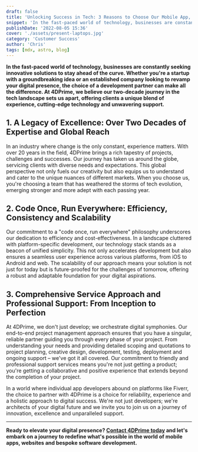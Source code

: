 ```yaml
---
draft: false
title: 'Unlocking Success in Tech: 3 Reasons to Choose Our Mobile App, Website and Software Development Services'
snippet: 'In the fast-paced world of technology, businesses are constantly seeking innovative solutions to stay ahead of the curve'
publishDate: '2022-08-05 15:36'
cover: './assets/present-laptops.jpg'
category: 'Customer Success'
author: 'Chris'
tags: [mdx, astro, blog]
---
```


**In the fast-paced world of technology, businesses are constantly seeking innovative solutions to stay ahead of the curve. Whether you're a startup with a groundbreaking idea or an established
company looking to revamp your digital presence, the choice of a development partner can make all the difference. At 4DPrime, we believe our two-decade journey in the tech landscape sets us apart, offering clients a unique blend of experience,
cutting-edge technology and unwavering support.**

## 1. A Legacy of Excellence: Over Two Decades of Expertise and Global Reach

In an industry where change is the only constant, experience matters. With over 20 years in the field, 4DPrime brings a rich tapestry of projects, challenges and successes.
Our journey has taken us around the globe, servicing clients with diverse needs and expectations. This global perspective not only fuels our creativity but also equips us to understand and cater to the unique nuances of different markets. When you choose us, you're choosing a team that has weathered the storms of tech evolution, emerging stronger and more adept with each passing year.

## 2. Code Once, Run Everywhere: Efficiency, Consistency and Scalability

Our commitment to a "code once, run everywhere" philosophy underscores our dedication to efficiency and cost-effectiveness. In a landscape cluttered with platform-specific development, our technology stack stands as a beacon of unified simplicity. This not only accelerates development but also ensures a seamless user experience across various platforms, from iOS to Android and web. The scalability of our approach means your solution is not just for today
but is future-proofed for the challenges of tomorrow, offering a robust and adaptable foundation for your digital aspirations.

## 3. Comprehensive Service Approach and Professional Support: From Inception to Perfection

At 4DPrime, we don't just develop; we orchestrate digital symphonies. Our end-to-end project management approach ensures that you have a singular, reliable partner guiding you through
every phase of your project. From understanding your needs and providing detailed scoping and quotations to project planning, creative design, development, testing, deployment and ongoing support – we've got it all covered. Our commitment to friendly and
professional support services means you're not just getting a product; you're getting a collaborative and positive experience that extends beyond the completion of your project.

In a world where individual app developers abound on platforms like Fiverr, the choice to partner with 4DPrime is a choice for reliability, experience and a holistic approach to digital
success. We're not just developers; we're architects of your digital future and we invite you to join us on a journey of innovation, excellence and unparalleled support.

---

**Ready to elevate your digital presence? [Contact 4DPrime today](/contact) and let's embark on a journey to redefine what's possible in the world of mobile apps, websites and bespoke software development.**
